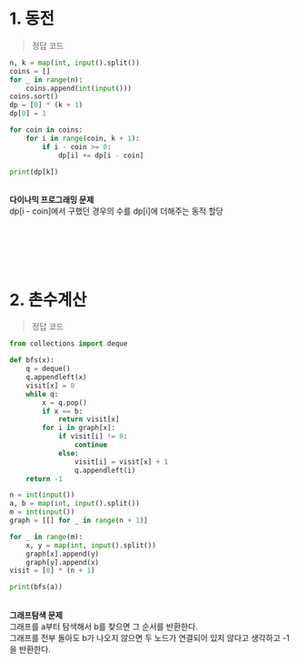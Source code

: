 # 1. 동전
> 정답 코드
```python
n, k = map(int, input().split())
coins = []
for _ in range(n):
    coins.append(int(input()))
coins.sort()
dp = [0] * (k + 1)
dp[0] = 1

for coin in coins:
    for i in range(coin, k + 1):
        if i - coin >= 0:
            dp[i] += dp[i - coin]

print(dp[k])
```

<br>
<b>다이나믹 프로그래밍 문제</b>
<br> dp[i - coin]에서 구했던 경우의 수를 dp[i]에 더해주는 동적 할당
<br><br><br><br><br><br>

# 2. 촌수계산
> 정답 코드
```python
from collections import deque

def bfs(x):
    q = deque()
    q.appendleft(x)
    visit[x] = 0
    while q:
        x = q.pop()
        if x == b:
            return visit[x]
        for i in graph[x]:
            if visit[i] != 0:
                continue
            else:
                visit[i] = visit[x] + 1
                q.appendleft(i)
    return -1

n = int(input())
a, b = map(int, input().split())
m = int(input())
graph = [[] for _ in range(n + 1)]

for _ in range(m):
    x, y = map(int, input().split())
    graph[x].append(y)
    graph[y].append(x)
visit = [0] * (n + 1)

print(bfs(a))
```

<br>
<b>그래프탐색 문제</b>
<br> 그래프를 a부터 탐색해서 b를 찾으면 그 순서를 반환한다.
<br> 그래프를 전부 돌아도 b가 나오지 않으면 두 노드가 연결되어 있지 않다고 생각하고 -1을 반환한다.
<br><br><br><br><br><br>